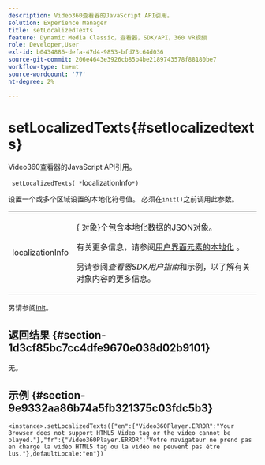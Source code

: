 ```yaml
---
description: Video360查看器的JavaScript API引用。
solution: Experience Manager
title: setLocalizedTexts
feature: Dynamic Media Classic，查看器，SDK/API，360 VR视频
role: Developer,User
exl-id: b0434886-defa-47d4-9853-bfd73c64d036
source-git-commit: 206e4643e3926cb85b4be2189743578f88180be7
workflow-type: tm+mt
source-wordcount: '77'
ht-degree: 2%

---
```


# setLocalizedTexts{#setlocalizedtexts}

Video360查看器的JavaScript API引用。

` setLocalizedTexts( *`localizationInfo`*)`

设置一个或多个区域设置的本地化符号值。 必须在`init()`之前调用此参数。

<table id="table_896DFF34A68A403DB93A6D597461A573"> 
 <tbody> 
  <tr> 
   <td colname="col1"> <p> <span class="codeph"> <span class="varname"> localizationInfo  </span> </span> </p> </td> 
   <td colname="col2"> <p> { <span class="codeph">对象</span>}个包含本地化数据的JSON对象。 </p> <p>有关更多信息，请参阅<a href="../../../c-html5-aem-asset-viewers/c-html5-aem-video360/c-html5-aem-video360-localization.md#concept-16262b8096474d6c9c018c3e99110dd1" format="dita" scope="local">用户界面元素的本地化</a> 。 </p> <p>另请参阅<i>查看器SDK用户指南</i>和示例，以了解有关对象内容的更多信息。 </p> </td> 
  </tr> 
 </tbody> 
</table>

另请参阅[init](../../../c-html5-aem-asset-viewers/c-html5-aem-video360/c-html5-aem-video360-javascriptapiref/r-html5-aem-video360-javascriptapiref-init.md#reference-aee94dd92a28410784f7a1792e28683b)。

## 返回结果 {#section-1d3cf85bc7cc4dfe9670e038d02b9101}

无。

## 示例 {#section-9e9332aa86b74a5fb321375c03fdc5b3}

```
<instance>.setLocalizedTexts({"en":{"Video360Player.ERROR":"Your Browser does not support HTML5 Video tag or the video cannot be played."},"fr":{"Video360Player.ERROR":"Votre navigateur ne prend pas en charge la vidéo HTML5 tag ou la vidéo ne peuvent pas être lus."},defaultLocale:"en"})
```
